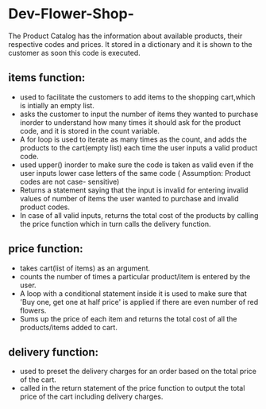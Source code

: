 # Dev-Flower-Shop-

The Product Catalog has the information about available products, their respective codes and prices. It stored in a dictionary and it is shown to the customer as soon this code is executed.


## items function:
* used to facilitate the customers to add items to the shopping cart,which is intially an empty list.
* asks the customer to input the number of items they wanted to purchase inorder to understand how many times it should ask for the product code, and it is stored in the count variable.
* A for loop is used to iterate as many times as the count, and adds the products to the cart(empty list) each time the user inputs a valid product code.
* used upper() inorder to make sure the code is taken as valid even if the user inputs lower case letters of the same code ( Assumption: Product codes are not case- sensitive)
* Returns a statement saying that the input is invalid for entering invalid values of number of items the user wanted to purchase and invalid product codes.
* In case of all valid inputs, returns the total cost of the products by calling the price function which in turn calls the delivery function. 

## price function:
* takes cart(list of items) as an argument.
* counts the number of times a particular product/item is entered by the user.
* A loop with a conditional statement inside it is used to make sure that 'Buy one, get one at half price' is applied if there are even number of red flowers.
* Sums up the price of each item and returns the total cost of all the products/items added to cart.

## delivery function:
*  used to preset the delivery charges for an order based on the total price of the cart.
*  called in the return statement of the price function to output the total price of the cart including delivery charges.

